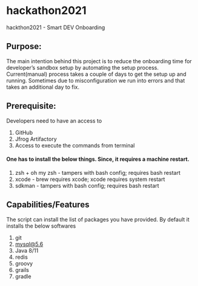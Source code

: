 # hackathon2021
hackthon2021 - Smart DEV Onboarding

## Purpose:
The main intention behind this project is to reduce the onboarding time for developer’s sandbox setup by automating the setup process. Current(manual) process takes a couple of days to get the setup up and running. Sometimes due to misconfiguration we run into errors and that takes an additional day to fix. 

## Prerequisite:
Developers need to have an access to 
1. GitHub
2. Jfrog Artifactory
3. Access to execute the commands from terminal
#### One has to install the below things. Since, it requires a machine restart. 
1. zsh + oh my zsh - tampers with bash config; requires bash restart
2. xcode - brew requires xcode; xcode requires system restart
3. sdkman - tampers with bash config; requires bash restart 

## Capabilities/Features
The script can install the list of packages you have provided. By default it installs the below softwares
1. git
2. mysql@5.6
3. Java 8/11
4. redis
5. groovy 
6. grails
7. gradle
